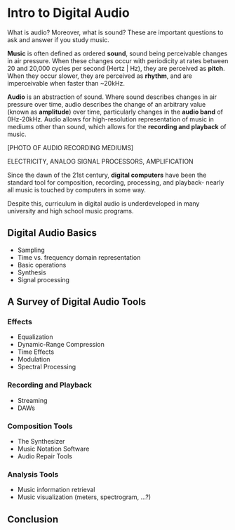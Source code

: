 # Intro to Digital Audio

What is audio? Moreover, what is sound? These are important questions to ask and answer if you study music.

**Music** is often defined as ordered **sound**, sound being perceivable changes in air pressure. When these changes occur with periodicity at rates between 20 and 20,000 cycles per second (Hertz | Hz), they are perceived as **pitch**. When they occur slower, they are perceived as **rhythm**, and are imperceivable when faster than ~20kHz.  

**Audio** is an abstraction of sound. Where sound describes changes in air pressure over time, audio describes the change of an arbitrary value (known as **amplitude**) over time, particularly changes in the **audio band** of 0Hz-20kHz. Audio allows for high-resolution representation of music in mediums other than sound, which allows for the **recording and playback** of music. 

[PHOTO OF AUDIO RECORDING MEDIUMS]

ELECTRICITY, ANALOG SIGNAL PROCESSORS, AMPLIFICATION 

Since the dawn of the 21st century, **digital computers** have been the standard tool for composition, recording, processing, and playback- nearly all music is touched by computers in some way. 

Despite this, curriculum in digital audio is underdeveloped in many university and high school music programs. 

## Digital Audio Basics
- Sampling
- Time vs. frequency domain representation 
- Basic operations 
- Synthesis 
- Signal processing 

## A Survey of Digital Audio Tools

### Effects
- Equalization 
- Dynamic-Range Compression  
- Time Effects
- Modulation 
- Spectral Processing     

### Recording and Playback
- Streaming 
- DAWs

### Composition Tools
- The Synthesizer 
- Music Notation Software 
- Audio Repair Tools 

### Analysis Tools
- Music information retrieval 
- Music visualization (meters, spectrogram, ...?)

## Conclusion 